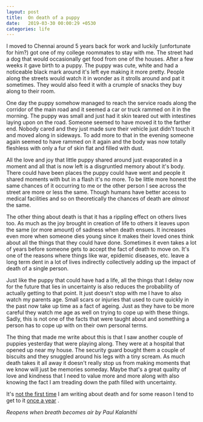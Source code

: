 ```yaml
---
layout: post
title:  On death of a puppy
date:   2019-03-30 00:00:29 +0530
categories: life
---
```


I moved to Chennai around 5 years back for work and luckily (unfortunate for him?) got one of my college roommates to stay with me. The street had a dog that would occasionally get food from one of the houses. After a few weeks it gave birth to a puppy. The puppy was cute, white and had a noticeable black mark around it's left eye making it more pretty. People along the streets would watch it in wonder as it strolls around and pat it sometimes. They would also feed it with a crumple of snacks they buy along to their room.

One day the puppy somehow managed to reach the service roads along the corridor of the main road and it seemed a car or truck rammed on it in the morning. The puppy was small and just had it skin teared out with intestines laying upon on the road. Someone seemed to have moved it to the farther end. Nobody cared and they just made sure their vehicle just didn't touch it and moved along in sideways. To add more to that in the evening someone again seemed to have rammed on it again and the body was now totally fleshless with only a fur of skin flat and filled with dust.

All the love and joy that little puppy shared around just evaporated in a moment and all that is now left is a disgruntled memory about it's body. There could have been places the puppy could have went and people it shared moments with but in a flash it's no more. To be little more honest the same chances of it occurring to me or the other person I see across the street are more or less the same. Though humans have better access to medical facilities and so on theoretically the chances of death are _almost_ the same.

The other thing about death is that it has a rippling effect on others lives too. As much as the joy brought in creation of life to others it leaves upon the same (or more amount) of sadness when death ensues. It increases even more when someone dies young since it makes their loved ones think about all the things that they could have done. Sometimes it even takes a lot of years before someone gets to accept the fact of death to move on. It's one of the reasons where things like war, epidemic diseases, etc. leave a long term dent in a lot of lives indirectly collectively adding up the impact of death of a single person.

Just like the puppy that could have had a life, all the things that I delay now for the future that lies in uncertainty is also reduces the probability of actually getting to that point. It just doesn't stop with me I have to also watch my parents age. Small scars or injuries that used to cure quickly in the past now take up time as a fact of ageing. Just as they have to be more careful they watch me age as well on trying to cope up with these things. Sadly, this is not one of the facts that were taught about and something a person has to cope up with on their own personal terms.

The thing that made me write about this is that I saw another couple of puppies yesterday that were playing along. They were at a hospital that opened up near my house. The security guard bought them a couple of biscuits and they snuggled around his legs with a tiny scream. As much death takes it all away it doesn't really stop us from making moments that we know will just be memories someday. Maybe that's a great quality of love and kindness that I need to value more and more along with also knowing the fact I am treading down the path filled with uncertainty.

It's [not the first time](https://tirkarthi.github.io/life/2017/08/11/a-last-day.html) I am writing about death and for some reason I tend to get to it [once a year](https://tirkarthi.github.io/life/2018/05/29/you-are-not-going-to-die-tomorrow.html) .

_Reopens when breath becomes air by Paul Kalanithi_
